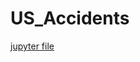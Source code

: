 # US_Accidents
[jupyter file](https://github.com/ajinderbains/US_Accidents/blob/main/US_ACC_Visulization.ipynb)
